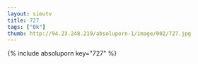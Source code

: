```yaml
--- 
layout: sieutv
title: 727
tags: ["0k"]
thumb: http://94.23.248.219/absoluporn-1/image/002/727.jpg
---
```

{% include absoluporn key="727" %} 
